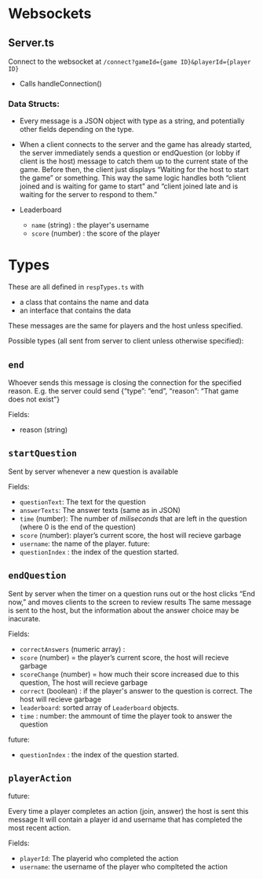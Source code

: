 # Websockets

## Server.ts
Connect to the websocket at `/connect?gameId={game ID}&playerId={player ID}`
- Calls handleConnection()

### Data Structs:

- Every message is a JSON object with type as a string, and potentially other fields depending on the type.

- When a client connects to the server and the game has already started, the server immediately sends a question or endQuestion (or lobby if client is the host) message to catch them up to the current state of the game. Before then, the client just displays “Waiting for the host to start the game” or something. This way the same logic handles both “client joined and is waiting for game to start” and “client joined late and is waiting for the server to respond to them.”

- Leaderboard
    - `name` (string) : the player's username 
    - `score` (number) : the score of the player

# Types

These are all defined in `respTypes.ts` with 
- a class that contains the name and data
- an interface that contains the data

These messages are the same for players and the host unless specified.

Possible types (all sent from server to client unless otherwise specified):


## `end`

Whoever sends this message is closing the connection for the specified reason. E.g. the server could send {“type”: “end”, “reason”: “That game does not exist”}

Fields: 
- reason (string)

## `startQuestion`

Sent by server whenever a new question is available

Fields: 
- `questionText`: The text for the question
- `answerTexts`: The answer texts (same as in JSON)
- `time` (number): The number of *miliseconds* that are left in the question (where 0 is the end of the question)
- `score` (number): player’s current score, the host will recieve garbage
- `username`: the name of the player. 
future:
- `questionIndex` : the index of the question started.

## `endQuestion`

Sent by server when the timer on a question runs out or the host clicks “End now,” and moves clients to the screen to review results
The same message is sent to the host, but the information about the answer choice may be inacurate. 

Fields: 
- `correctAnswers` (numeric array) : 
- `score` (number) = the player’s current score, the host will recieve garbage
- `scoreChange` (number) = how much their score increased due to this question, The host will recieve garbage
- `correct` (boolean) : if the player's answer to the question is correct. The host will recieve garbage
- `leaderboard`: sorted array of `Leaderboard` objects. 
- `time` : number: the ammount of time the player took to answer the question

future:
- `questionIndex` : the index of the question started.

## `playerAction`

future: 

Every time a player completes an action (join, answer) the host is sent this message
It will contain a player id and username that has completed the most recent action. 

Fields: 
- `playerId`: The playerid who completed the action
- `username`: the username of the player who complteted the action


